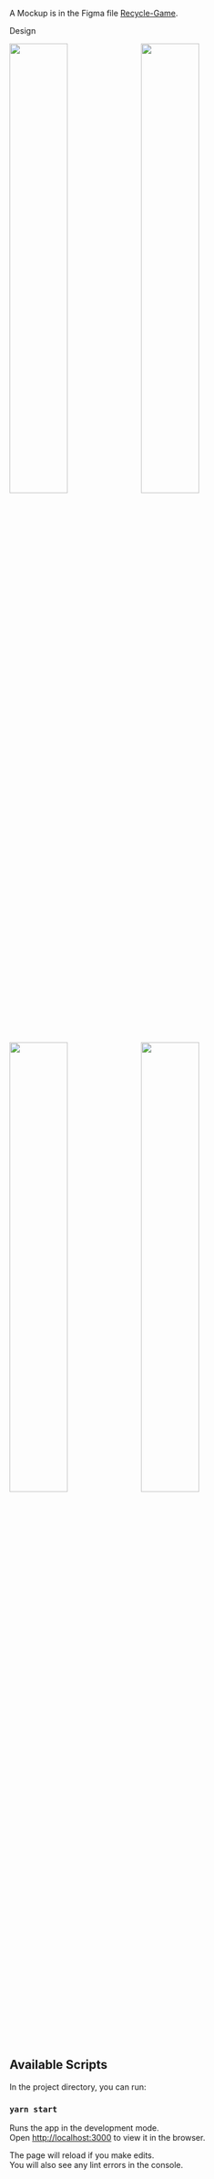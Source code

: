 A Mockup is in the Figma file [Recycle-Game](https://www.figma.com/file/p51s1sTMOMrk4Hw3Wae9Yi/RecyclingGame?node-id=5%3A2).

Design

<img src="https://user-images.githubusercontent.com/38855507/84668393-e0e45d00-af23-11ea-80d0-b6f5640761c7.png" width="45%"></img> <img src="https://user-images.githubusercontent.com/38855507/84668398-e346b700-af23-11ea-97f0-dd8d7db172e0.png" width="45%"></img> <img src="https://user-images.githubusercontent.com/38855507/84668400-e3df4d80-af23-11ea-8b93-bead55d44056.png" width="45%"></img> <img src="https://user-images.githubusercontent.com/38855507/84668403-e477e400-af23-11ea-9f06-a24b7b2763c6.png" width="45%"></img> 

## Available Scripts

In the project directory, you can run:

### `yarn start`

Runs the app in the development mode.<br />
Open [http://localhost:3000](http://localhost:3000) to view it in the browser.

The page will reload if you make edits.<br />
You will also see any lint errors in the console.

